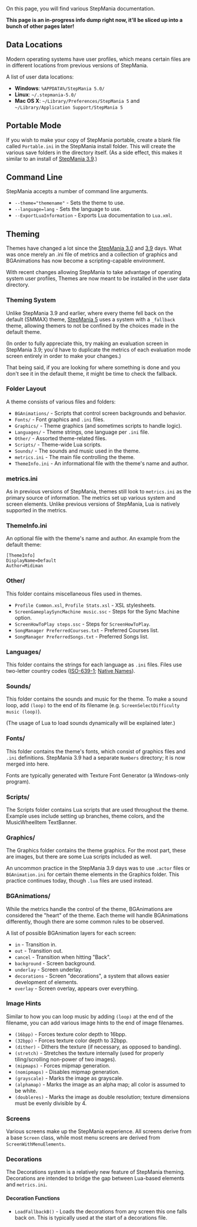 On this page, you will find various StepMania documentation.

**This page is an in-progress info dump right now, it'll be sliced up into a bunch of other pages later!**

Data Locations
--------------
Modern operating systems have user profiles, which means certain files are in different locations from previous versions of StepMania.

A list of user data locations:

* __Windows__: `%APPDATA%/StepMania 5.0/`
* __Linux__: `~/.stepmania-5.0/`
* __Mac OS X__: `~/Library/Preferences/StepMania 5` and `~/Library/Application Support/StepMania 5`

Portable Mode
-------------
If you wish to make your copy of StepMania portable, create a blank file called `Portable.ini` in the StepMania install folder. This will create the various save folders in the directory itself. (As a side effect, this makes it similar to an install of [StepMania 3.9](wiki/versions/stepmania-3-9).)

Command Line
------------
StepMania accepts a number of command line arguments.

* `--theme="themename"` - Sets the theme to use.
* `--language=lang` - Sets the language to use.
* `--ExportLuaInformation` - Exports Lua documentation to `Lua.xml`.

Theming
-------
Themes have changed a lot since the [StepMania 3.0](wiki/versions/stepmania-3-0) and [3.9](wiki/versions/stepmania-3-9) days. What was once merely an .ini file of metrics and a collection of graphics and BGAnimations has now become a scripting-capable environment.

With recent changes allowing StepMania to take advantage of operating system user profiles, Themes are now meant to be installed in the user data directory.

### Theming System ###
Unlike StepMania 3.9 and earlier, where every theme fell back on the default (SMMAX) theme, [StepMania 5](wiki/versions/stepmania-5-0) uses a system with a `_fallback` theme, allowing themers to not be confined by the choices made in the default theme. 

(In order to fully appreciate this, try making an evaluation screen in StepMania 3.9; you'd have to duplicate the metrics of each evaluation mode screen entirely in order to make your changes.)

That being said, if you are looking for where something is done and you don't see it in the default theme, it might be time to check the fallback.

### Folder Layout ###
A theme consists of various files and folders:

* `BGAnimations/` - Scripts that control screen backgrounds and behavior.
* `Fonts/` - Font graphics and `.ini` files.
* `Graphics/` - Theme graphics (and sometimes scripts to handle logic).
* `Languages/` - Theme strings, one language per `.ini` file.
* `Other/` - Assorted theme-related files.
* `Scripts/` - Theme-wide Lua scripts.
* `Sounds/` - The sounds and music used in the theme.
* `metrics.ini` - The main file controlling the theme.
* `ThemeInfo.ini` - An informational file with the theme's name and author.

### metrics.ini ###
As in previous versions of StepMania, themes still look to `metrics.ini` as the primary source of information. The metrics set up various system and screen elements. Unlike previous versions of StepMania, Lua is natively supported in the metrics.

### ThemeInfo.ini ###
An optional file with the theme's name and author. An example from the default theme:

	[ThemeInfo]
	DisplayName=Default
	Author=Midiman

### Other/ ###
This folder contains miscellaneous files used in themes.

* `Profile Common.xsl`, `Profile Stats.xsl` - XSL stylesheets.
* `ScreenGameplaySyncMachine music.ssc` - Steps for the Sync Machine option.
* `ScreenHowToPlay steps.ssc` - Steps for `ScreenHowToPlay`.
* `SongManager PreferredCourses.txt` - Preferred Courses list.
* `SongManager PreferredSongs.txt` - Preferred Songs list.

### Languages/ ###
This folder contains the strings for each language as `.ini` files. Files use two-letter country codes ([ISO-639-1](http://www.loc.gov/standards/iso639-2/php/code_list.php); [Native Names](http://people.w3.org/rishida/names/languages.html)).

### Sounds/ ###
This folder contains the sounds and music for the theme. To make a sound loop, add `(loop)` to the end of its filename (e.g. `ScreenSelectDifficulty music (loop)`).

(The usage of Lua to load sounds dynamically will be explained later.)

### Fonts/ ###
This folder contains the theme's fonts, which consist of graphics files and `.ini` definitions. StepMania 3.9 had a separate `Numbers` directory; it is now merged into here.

Fonts are typically generated with Texture Font Generator (a Windows-only program).

### Scripts/ ###
The Scripts folder contains Lua scripts that are used throughout the theme. Example uses include setting up branches, theme colors, and the MusicWheelItem TextBanner.

### Graphics/ ###
The Graphics folder contains the theme graphics. For the most part, these are images, but there are some Lua scripts included as well.

An uncommon practice in the StepMania 3.9 days was to use `.actor` files or `BGAnimation.ini` for certain theme elements in the Graphics folder. This practice continues today, though `.lua` files are used instead.

### BGAnimations/ ###
While the metrics handle the control of the theme, BGAnimations are considered the "heart" of the theme. Each theme will handle BGAnimations differently, though there are some common rules to be observed.

A list of possible BGAnimation layers for each screen:

* `in` - Transition in.
* `out` - Transition out.
* `cancel` - Transition when hitting "Back".
* `background` - Screen background.
* `underlay` - Screen underlay.
* `decorations` - Screen "decorations", a system that allows easier development of elements.
* `overlay` - Screen overlay, appears over everything.

### Image Hints ###
Similar to how you can loop music by adding `(loop)` at the end of the filename, you can add various image hints to the end of image filenames.

* `(16bpp)` - Forces texture color depth to 16bpp.
* `(32bpp)` - Forces texture color depth to 32bpp.
* `(dither)` - Dithers the texture (if necessary, as opposed to banding).
* `(stretch)` - Stretches the texture internally (used for properly tiling/scrolling non-power of two images).
* `(mipmaps)` - Forces mipmap generation.
* `(nomipmaps)` - Disables mipmap generation.
* `(grayscale)` - Marks the image as grayscale.
* `(alphamap)` - Marks the image as an alpha map; all color is assumed to be white.
* `(doubleres)` - Marks the image as double resolution; texture dimensions must be evenly divisible by 4.

### Screens ###
Various screens make up the StepMania experience. All screens derive from a base ```Screen``` class, while most menu screens are derived from ```ScreenWithMenuElements```.

### Decorations ###
The Decorations system is a relatively new feature of StepMania theming. Decorations are intended to bridge the gap between Lua-based elements and `metrics.ini`.

#### Decoration Functions ####
* ```LoadFallbackB()``` - Loads the decorations from any screen this one falls back on. This is typically used at the start of a decorations file.